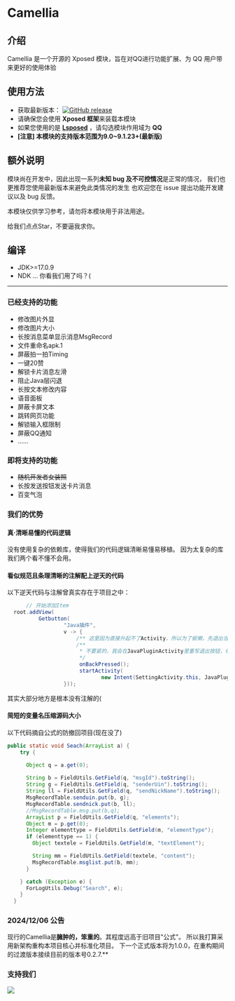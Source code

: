 # Camellia

## 介绍

Camellia 是一个开源的 Xposed 模块，旨在对QQ进行功能扩展、为 QQ 用户带来更好的使用体验

## 使用方法

- 获取最新版本： [![GitHub release](https://img.shields.io/github/release/Jasmine2008xyz/Camellia.svg)](https://github.com/Jasmine2008xyz/Camellia/releases/latest)
- 请确保您会使用 **Xposed 框架**来装载本模块
- 如果您使用的是 **[Lsposed](https://github.com/LSPosed/LSPosed)** ，请勾选模块作用域为 **QQ**
- **[注意] 本模块的支持版本范围为9.0~9.1.23+(最新版)**

## 额外说明

模块尚在开发中，因此出现一系列**未知 bug 及不可控情况**是正常的情况， 我们也更推荐您使用最新版本来避免此类情况的发生
也欢迎您在 issue  提出功能开发建议以及 bug 反馈。

本模块仅供学习参考，请勿将本模块用于非法用途。

给我们点点Star，不要逼我求你。

## 编译
- JDK>=17.0.9
- NDK ... 你看我们用了吗？(

------------

### 已经支持的功能
- 修改图片外显
- 修改图片大小
- 长按消息菜单显示消息MsgRecord
- 文件重命名apk.1
- 屏蔽拍一拍Timing
- 一键20赞
- 解锁卡片消息左滑
- 阻止Java层闪退
- 长按文本修改内容
- 语音面板
- 屏蔽卡屏文本
- 跳转网页功能
- 解锁输入框限制
- 屏蔽QQ通知
- ......

### 即将支持的功能
- ~~随机开发者女装照~~
- 长按发送按钮发送卡片消息
- 百变气泡


### 我们的优势

#### 真·清晰易懂的代码逻辑
没有使用复杂的依赖库，使得我们的代码逻辑清晰易懂易移植。
因为太复杂的库我们两个看不懂不会用。

#### 看似规范且条理清晰的注解配上逆天的代码

以下逆天代码与注解曾真实存在于项目之中：
```java
      // 开始添加Item
  root.addView(
          Getbutton(
                  "Java插件",
                  v -> {
                      /** 这里因为直接升起不了Activity，所以为了偷懒，先退出当前活动 **/
                      /**
                       * 不要紧的，我会在JavaPluginActivity里重写退出按钮，他们就只有返回键可以按，退出后自动升回来，反正速度很快他们看不出来
                       */
                       onBackPressed();                         
                       startActivity(
                              new Intent(SettingActivity.this, JavaPluginActivity.class));
                  }));
``` 
其实大部分地方是根本没有注解的(

#### 简短的变量名压缩源码大小
以下代码摘自公式的防撤回项目(现在没了)
```java
public static void Seach(ArrayList a) {
    try {

      Object q = a.get(0);
            
      String b = FieldUtils.GetField(q, "msgId").toString();
      String g = FieldUtils.GetField(q, "senderUin").toString();
      String ll = FieldUtils.GetField(q, "sendNickName").toString();
      MsgRecordTable.senduin.put(b, g);
      MsgRecordTable.sendnick.put(b, ll);
      //MsgRecordTable.msg.put(b,q);
      ArrayList p = FieldUtils.GetField(q, "elements");
      Object m = p.get(0);
      Integer elementtype = FieldUtils.GetField(m, "elementType");
      if (elementtype == 1) {
        Object textele = FieldUtils.GetField(m, "textElement");

        String mm = FieldUtils.GetField(textele, "content");
        MsgRecordTable.msglist.put(b, mm);
      }

    } catch (Exception e) {
      ForLogUtils.Debug("Search", e);
    }
  }
```

### 2024/12/06 公告
现行的Camellia是**臃肿的，笨重的**。其程度远高于旧项目"公式"。
所以我打算采用新架构重构本项目核心并标准化项目。
下一个正式版本将为1.0.0，在重构期间的过渡版本接续目前的版本号0.2.7.**


### 支持我们
![](http://103.24.204.23/lzj/赞助码.jpg)